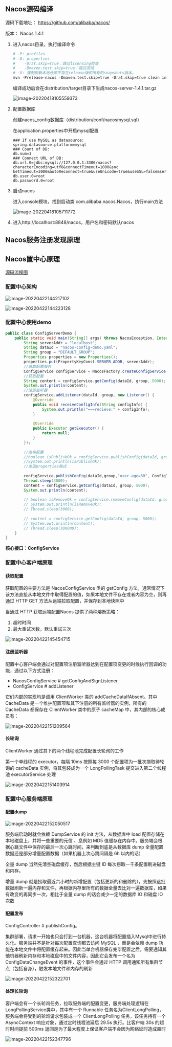## Nacos源码编译

源码下载地址： https://github.com/alibaba/nacos/ 

版本： Nacos 1.4.1

1. 进入nacos目录，执行编译命令

   ```sh
   # -P: profiles
   # -D: properties
   # 	‐Drat.skip=true：跳过licensing检查
   #	‐Dmaven.test.skip=true：跳过测试
   # ‐U: 强制刷新本地仓库不存在release版和所有的snapshots版本。
   mvn ‐Prelease‐nacos ‐Dmaven.test.skip=true ‐Drat.skip=true clean install ‐U
   ```

   编译成功后会在distribution/target目录下生成nacos-server-1.4.1.tar.gz

   ![image-20220418105559373](assets/image-20220418105559373.png)

2. 配置数据库

   创建nacos_config数据库（distribution/conf/nacos­mysql.sql）

   在application.properties中开启mysql配置 

   ```properties
   ### If use MySQL as datasource: 
   spring.datasource.platform=mysql 
   ### Count of DB: 
   db.num=1 
   ### Connect URL of DB: 
   db.url.0=jdbc:mysql://127.0.0.1:3306/nacos?characterEncoding=utf8&connectTimeout=1000&soc ketTimeout=3000&autoReconnect=true&useUnicode=true&useSSL=false&serverTimezone=UTC 
   db.user.0=root 
   db.password.0=root
   ```

   

3. 启动nacos

   进入console模块，找到启动类 com.alibaba.nacos.Nacos，执行main方法

   ![image-20220418105711772](assets/image-20220418105711772.png)

4. 进入http://localhost:8848/nacos，用户名和密码默认nacos

## Nacos服务注册发现原理



## Nacos置中心原理

[源码流程图](https://www.processon.com/view/link/603f3d2fe401fd641adb51f1)

### 配置中心架构

![image-20220422144217102](assets/image-20220422144217102.png)

![image-20220422144223128](assets/image-20220422144223128.png)

### 配置中心使用demo

```java
public class ConfigServerDemo { 
    public static void main(String[] args) throws NacosException, InterruptedException { 
        String serverAddr = "localhost"; 
        String dataId = "nacos‐config‐demo.yaml"; 
        String group = "DEFAULT_GROUP";
        Properties properties = new Properties(); 
        properties.put(PropertyKeyConst.SERVER_ADDR, serverAddr); 
        //获取配置服务 
        ConfigService configService = NacosFactory.createConfigService(properties);
        //获取配置
        String content = configService.getConfig(dataId, group, 5000);
        System.out.println(content);
        //注册监听器
        configService.addListener(dataId, group, new Listener() {
            @Override 
            public void receiveConfigInfo(String configInfo) {
                System.out.println("===recieve:" + configInfo);
            }
            
            @Override
            public Executor getExecutor() {
                return null;
            }
        });
        
        //发布配置 
        //boolean isPublishOk = configService.publishConfig(dataId, group, "content"); 
        //System.out.println(isPublishOk); 
        //发送properties格式 
        
        configService.publishConfig(dataId,group,"user.age=30", ConfigType.PROPERTIES.getType());
        Thread.sleep(3000);
        content = configService.getConfig(dataId, group, 5000);
        System.out.println(content);
        
        // boolean isRemoveOk = configService.removeConfig(dataId, group); 
        // System.out.println(isRemoveOk); 
        // Thread.sleep(3000); 
        
        // content = configService.getConfig(dataId, group, 5000); 
        // System.out.println(content); 
        // Thread.sleep(300000); 
    } 
}
```

**核心接口：ConfigService**



### 配置中心客户端原理

#### 获取配置

获取配置的主要方法是 NacosConfigService 类的 getConfig 方法，通常情况下该方法直接从本地文件中取得配置的值，如果本地文件不存在或者内容为空，则再通过 HTTP GET 方法从远端拉取配置，并保存到本地快照中

当通过 HTTP 获取远端配置Nacos 提供了两种熔断策略：

1. 超时时间
2. 最大重试次数，默认重试三次

![image-20220422145454715](assets/image-20220422145454715.png)

#### 注册监听器

配置中心客户端会通过对配置项注册监听器达到在配置项变更的时候执行回调的功能，通过以下方式注册：

- NacosConfigService # getConfigAndSignListener 
- ConfigService # addListener

它们内部的实现均是调用 ClientWorker 类的 addCacheDataIfAbsent。其中 CacheData 是一个维护配置项和其下注册的所有监听器的实例，所有的 CacheData 都保存在 ClientWorker 类中的原子 cacheMap 中，其内部的核心成员有：

![image-20220422151209564](assets/image-20220422151209564.png)

#### 长轮询

ClientWorker 通过其下的两个线程池完成配置长轮询的工作

第一个单线程的 executor，每隔 10ms 按照每 3000 个配置项为一批次捞取待轮询的 cacheData 实例，将其包装成为一个 LongPollingTask 提交进入第二个线程池 executorService 处理

![image-20220422151403914](assets/image-20220422151403914.png)



### 配置中心服务端原理

#### 配置dump

![image-20220422152050517](assets/image-20220422152050517.png)

服务端启动时就会依赖 DumpService 的 init 方法，从数据库中 load 配置存储在本地磁盘上，并将一些重要的元信 、息例如 MD5 值缓存在内存中。服务端会根据心跳文件中保存的最后一次心跳时间，来判断到底是从数据库 dump 全量配置数据还是部分增量配置数据（如果机器上次心跳间隔是 6h 以内的话）

全量 dump 当然先清空磁盘缓存，然后根据主键 ID 每次捞取一千条配置刷进磁盘和内存。

增量 dump 就是捞取最近六小时的新增配置（包括更新的和删除的），先按照这批数据刷新一遍内存和文件，再根据内存里所有的数据全量去比对一遍数据库，如果有改变的再同步一次，相比于全量 dump 的话会减少一定的数据库 IO 和磁盘 IO 次数

#### 配置发布

ConfigController # publishConfig。

集群部署，请求一开始也只会打到一台机器，这台机器将配置插入Mysql中进行持久化。服务端并不是针对每次配置查询都去访问 MySQL ，而是会依赖 dump 功能在本地文件中将配置缓存起来。因此当单台机器保存完毕配置之后，需要通知其他机器刷新内存和本地磁盘中的文件内容，因此它会发布一个名为 ConfigDataChangeEvent 的事件，这个事件会通过 HTTP 调用通知所有集群节点（包括自身），触发本地文件和内存的刷新

![image-20220422152322701](assets/image-20220422152322701.png)

#### 处理长轮询

客户端会有一个长轮询任务，拉取服务端的配置变更，服务端处理逻辑在LongPollingService类中，其中有一个 Runnable 任务名为ClientLongPolling，服务端会将受到的轮询请求包装成一个 ClientLongPolling 任务，该任务持有一个 AsyncContext 响应对象，通过定时线程池延后 29.5s 执行。比客户端 30s 的超时时间提前 500ms 返回是为了最大程度上保证客户端不会因为网络延时造成超时

![image-20220422152347796](assets/image-20220422152347796.png)